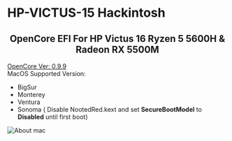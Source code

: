 # HP-VICTUS-15 Hackintosh


<h2 align="center"> OpenCore EFI For HP Victus 16 Ryzen 5 5600H & Radeon RX 5500M</h2>
 <a href="https://github.com/acidanthera/OpenCorePkg/releases"> OpenCore Ver: 0.9.9 </a> </br>
 MacOS Supported Version: 
 
*   BigSur
*   Monterey
*   Ventura
*   Sonoma ( Disable NootedRed.kext and set **SecureBootModel** to **Disabled** until first boot)

![About mac]()
